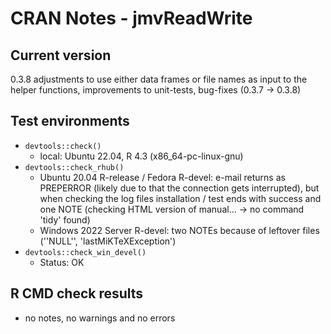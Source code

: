 # CRAN Notes - jmvReadWrite

## Current version
0.3.8
adjustments to use either data frames or file names as input to the helper functions, improvements to unit-tests, bug-fixes (0.3.7 -> 0.3.8)

## Test environments
* ``devtools::check()``
  - local: Ubuntu 22.04, R 4.3 (x86_64-pc-linux-gnu)
* ``devtools::check_rhub()``
  - Ubuntu 20.04 R-release / Fedora R-devel: e-mail returns as PREPERROR (likely due to that the connection gets interrupted),
    but when checking the log files installation / test ends with success and one NOTE (checking HTML version of manual... → no command 'tidy' found)
  - Windows 2022 Server R-devel: two NOTEs because of leftover files (''NULL'', 'lastMiKTeXException')
* ``devtools::check_win_devel()``
  - Status: OK

## R CMD check results
* no notes, no warnings and no errors
